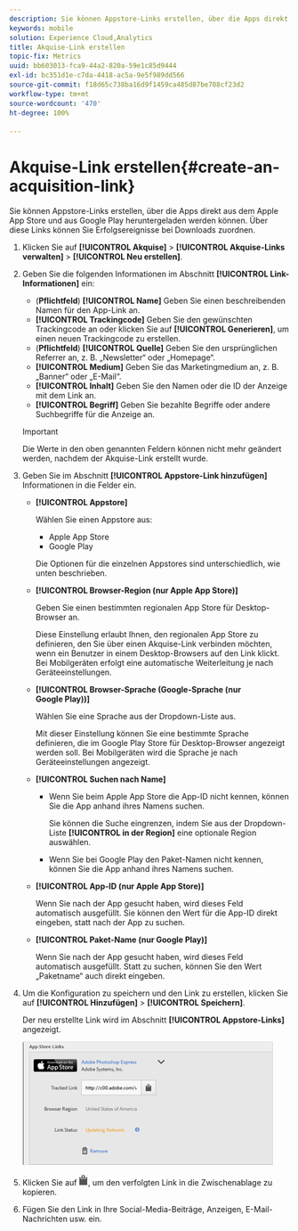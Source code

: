 ```yaml
---
description: Sie können Appstore-Links erstellen, über die Apps direkt aus dem Apple App Store und aus Google Play heruntergeladen werden können. Über diese Links können Sie Erfolgsereignisse bei Downloads zuordnen.
keywords: mobile
solution: Experience Cloud,Analytics
title: Akquise-Link erstellen
topic-fix: Metrics
uuid: bb603013-fca9-44a2-820a-59e1c85d9444
exl-id: bc351d1e-c7da-4418-ac5a-9e5f989dd566
source-git-commit: f18d65c738ba16d9f1459ca485d87be708cf23d2
workflow-type: tm+mt
source-wordcount: '470'
ht-degree: 100%

---
```


# Akquise-Link erstellen{#create-an-acquisition-link}

Sie können Appstore-Links erstellen, über die Apps direkt aus dem Apple App Store und aus Google Play heruntergeladen werden können. Über diese Links können Sie Erfolgsereignisse bei Downloads zuordnen.

1. Klicken Sie auf **[!UICONTROL Akquise]** > **[!UICONTROL Akquise-Links verwalten]** > **[!UICONTROL Neu erstellen]**.
1. Geben Sie die folgenden Informationen im Abschnitt **[!UICONTROL Link-Informationen]** ein:

   * (**Pflichtfeld**) **[!UICONTROL Name]**
Geben Sie einen beschreibenden Namen für den App-Link an.
   * **[!UICONTROL Trackingcode]**
Geben Sie den gewünschten Trackingcode an oder klicken Sie auf **[!UICONTROL Generieren]**, um einen neuen Trackingcode zu erstellen.
   * (**Pflichtfeld**) **[!UICONTROL Quelle]**
Geben Sie den ursprünglichen Referrer an, z. B. „Newsletter“ oder „Homepage“.
   * **[!UICONTROL Medium]**
Geben Sie das Marketingmedium an, z. B. „Banner“ oder „E-Mail“.
   * **[!UICONTROL Inhalt]**
Geben Sie den Namen oder die ID der Anzeige mit dem Link an.
   * **[!UICONTROL Begriff]**
Geben Sie bezahlte Begriffe oder andere Suchbegriffe für die Anzeige an.
   >[!IMPORTANT]
   >
   >Die Werte in den oben genannten Feldern können nicht mehr geändert werden, nachdem der Akquise-Link erstellt wurde.

1. Geben Sie im Abschnitt **[!UICONTROL Appstore-Link hinzufügen]** Informationen in die Felder ein.

   * **[!UICONTROL Appstore]**

      Wählen Sie einen Appstore aus:
      * Apple App Store
      * Google Play

      Die Optionen für die einzelnen Appstores sind unterschiedlich, wie unten beschrieben.

   * **[!UICONTROL Browser-Region (nur Apple App Store)]**

      Geben Sie einen bestimmten regionalen App Store für Desktop-Browser an.

      Diese Einstellung erlaubt Ihnen, den regionalen App Store zu definieren, den Sie über einen Akquise-Link verbinden möchten, wenn ein Benutzer in einem Desktop-Browsers auf den Link klickt. Bei Mobilgeräten erfolgt eine automatische Weiterleitung je nach Geräteeinstellungen.

   * **[!UICONTROL Browser-Sprache (Google-Sprache (nur Google Play))]**

      Wählen Sie eine Sprache aus der Dropdown-Liste aus.

      Mit dieser Einstellung können Sie eine bestimmte Sprache definieren, die im Google Play Store für Desktop-Browser angezeigt werden soll. Bei Mobilgeräten wird die Sprache je nach Geräteeinstellungen angezeigt.

   * **[!UICONTROL Suchen nach Name]**

      * Wenn Sie beim Apple App Store die App-ID nicht kennen, können Sie die App anhand ihres Namens suchen.

         Sie können die Suche eingrenzen, indem Sie aus der Dropdown-Liste **[!UICONTROL in der Region]** eine optionale Region auswählen.

      * Wenn Sie bei Google Play den Paket-Namen nicht kennen, können Sie die App anhand ihres Namens suchen.
   * **[!UICONTROL App-ID (nur Apple App Store)]**

      Wenn Sie nach der App gesucht haben, wird dieses Feld automatisch ausgefüllt. Sie können den Wert für die App-ID direkt eingeben, statt nach der App zu suchen.

   * **[!UICONTROL Paket-Name (nur Google Play)]**

      Wenn Sie nach der App gesucht haben, wird dieses Feld automatisch ausgefüllt. Statt zu suchen, können Sie den Wert „Paketname“ auch direkt eingeben.



1. Um die Konfiguration zu speichern und den Link zu erstellen, klicken Sie auf **[!UICONTROL Hinzufügen]** > **[!UICONTROL Speichern]**.

   Der neu erstellte Link wird im Abschnitt **[!UICONTROL Appstore-Links]** angezeigt.

   ![Link speichern](assets/apps_store_links.png)

1. Klicken Sie auf ![Symbol „Zwischenablage“](assets/icon_clipboard.png), um den verfolgten Link in die Zwischenablage zu kopieren.

1. Fügen Sie den Link in Ihre Social-Media-Beiträge, Anzeigen, E-Mail-Nachrichten usw. ein.

